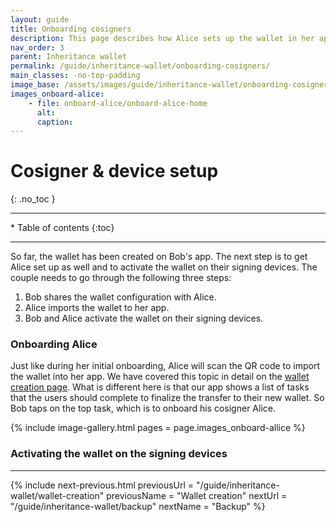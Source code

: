 ```yaml
---
layout: guide
title: Onboarding cosigners
description: This page describes how Alice sets up the wallet in her app and activates it on her signing device.
nav_order: 3
parent: Inheritance wallet
permalink: /guide/inheritance-wallet/onboarding-cosigners/
main_classes: -no-top-padding
image_base: /assets/images/guide/inheritance-wallet/onboarding-cosigners/
images_onboard-alice:
    - file: onboard-alice/onboard-alice-home
      alt: 
      caption: 
---
```


<!--

Editor's notes

This page covers a multi-key wallet that uses timelocks to provide additional recovery options.  

Illustration sources

https://www.figma.com/file/h5GP5v5dYfpXXfEUXf6nvC/Family-inheritance-wallet?type=design&node-id=5542%3A2119&mode=design&t=sBtcvrDzb8MPtWaK-1

-->

# Cosigner & device setup
{: .no_toc }

---

<div class="glossary-toc" markdown="1">
 * Table of contents
{:toc}
</div>

---

So far, the wallet has been created on Bob's app. The next step is to get Alice set up as well and to activate the wallet on their signing devices. The couple needs to go through the following three steps:

1. Bob shares the wallet configuration with Alice.
2. Alice imports the wallet to her app.
3. Bob and Alice activate the wallet on their signing devices.


### Onboarding Alice

Just like during her initial onboarding, Alice will scan the QR code to import the wallet into her app. We have covered this topic in detail on the [wallet creation page](). What is different here is that our app shows a list of tasks that the users should complete to finalize the transfer to their new wallet. So Bob taps on the top task, which is to onboard his cosigner Alice.

{% include image-gallery.html pages = page.images_onboard-allice %}


### Activating the wallet on the signing devices



---

{% include next-previous.html
   previousUrl = "/guide/inheritance-wallet/wallet-creation"
   previousName = "Wallet creation"
   nextUrl = "/guide/inheritance-wallet/backup"
   nextName = "Backup"
%}
